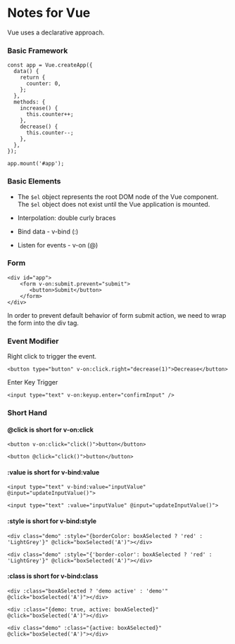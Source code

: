 # Notes for Vue

Vue uses a declarative approach.

### Basic Framework
```
const app = Vue.createApp({
  data() {
    return {
      counter: 0,
    };
  },
  methods: {
    increase() {
      this.counter++;
    },
    decrease() {
      this.counter--;
    },
  },
});

app.mount('#app');
```

### Basic Elements
- The `$el` object represents the root DOM node of the Vue component. The `$el` object does not exist until the Vue application is mounted.

- Interpolation: double curly braces

- Bind data - v-bind (:)

- Listen for events - v-on (@)

### Form
```
<div id="app">
    <form v-on:submit.prevent="submit">
       <button>Submit</button>
    </form>
</div>   
```

In order to prevent default behavior of form submit action, we need to wrap the form into the div tag.

### Event Modifier
Right click to trigger the event.
```
<button type="button" v-on:click.right="decrease(1)">Decrease</button>
```

Enter Key Trigger
```
<input type="text" v-on:keyup.enter="confirmInput" />
```

### Short Hand
#### @click is short for v-on:click
```
<button v-on:click="click()">button</button>

<button @click="click()">button</button>
```

#### :value is short for v-bind:value
```
<input type="text" v-bind:value="inputValue" @input="updateInputValue()">

<input type="text" :value="inputValue" @input="updateInputValue()">
```

#### :style is short for v-bind:style
```
<div class="demo" :style="{borderColor: boxASelected ? 'red' : 'LightGrey'}" @click="boxSelected('A')"></div>
```

```
<div class="demo" :style="{'border-color': boxASelected ? 'red' : 'LightGrey'}" @click="boxSelected('A')"></div>
```

#### :class is short for v-bind:class
```
<div :class="boxASelected ? 'demo active' : 'demo'" @click="boxSelected('A')"></div>
```

```
<div :class="{demo: true, active: boxASelected}" @click="boxSelected('A')"></div>
```

```
<div class="demo" :class="{active: boxASelected}" @click="boxSelected('A')"></div>
```

